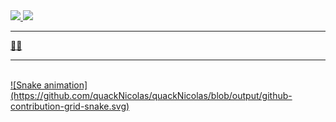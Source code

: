 <div>
<a href="https://github.com/seu-usuário-aqui">
<img height="180em" src="https://github-readme-stats.vercel.app/api/top-langs/?username=quackNicolas&layout=compact&langs_count=7&theme=dracula"/>
<img height="180em" src="https://github-readme-stats.vercel.app/api?username=quackNicolas&show_icons=true&theme=dracula&include_all_commits=true&count_private=true"/>
</div>
 <hr>
 🗿🍷
 <hr>
 <br>
 ![Snake animation](https://github.com/quackNicolas/quackNicolas/blob/output/github-contribution-grid-snake.svg)


